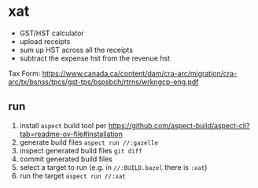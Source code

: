 # xat

- GST/HST calculator
- upload receipts
- sum up HST across all the receipts
- subtract the expense hst from the revenue hst

Tax Form: https://www.canada.ca/content/dam/cra-arc/migration/cra-arc/tx/bsnss/tpcs/gst-tps/bspsbch/rtrns/wrkngcp-eng.pdf

## run

1. install `aspect` build tool per https://github.com/aspect-build/aspect-cli?tab=readme-ov-file#installation
2. generate build files `aspect run //:gazelle`
3. inspect generated build files `git diff`
4. commit generated build files
5. select a target to run (e.g. in `//:BUILD.bazel` there is `:xat`)
6. run the target `aspect run //:xat`
>>>>>>>
